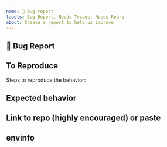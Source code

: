 ```yaml
---
name: 🐛 Bug report
labels: Bug Report, Needs Triage, Needs Repro
about: Create a report to help us improve
---
```


## 🐛 Bug Report

<!-- A clear and concise description of what the bug is. -->

## To Reproduce

Steps to reproduce the behavior:

## Expected behavior

<!-- A clear and concise description of what you expected to happen. -->

## Link to repo (highly encouraged) or paste

<!--
Please provide either a minimal repository on GitHub or a code snippet
demonstrating the problem.  Issues without a reproduction link are likely to
stall.
-->

## envinfo

<!-- Run `npx envinfo --system --binaries` Paste the results here: -->

```bash

```
